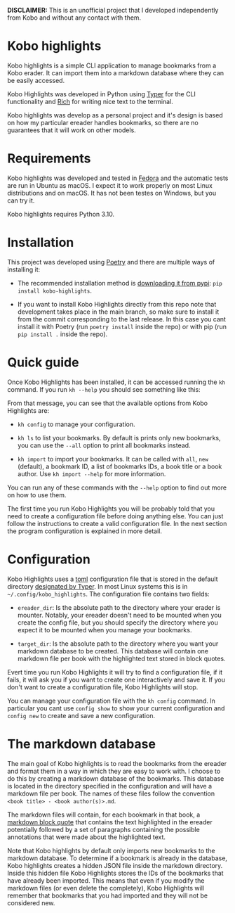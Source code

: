 **DISCLAIMER:** This is an unofficial project that I developed independently from Kobo
and without any contact with them.

# Kobo highlights 

Kobo highlights is a simple CLI application to manage bookmarks from a Kobo erader. It
can import them into a markdown database where they can be easily accessed.

Kobo Highlights was developed in Python using [Typer](https://typer.tiangolo.com/) for
the CLI functionality and [Rich](https://github.com/Textualize/rich) for writing nice
text to the terminal.

Kobo highlights was develop as a personal project and it's design is based on how my
particular ereader handles bookmarks, so there are no guarantees that it will work on
other models.

# Requirements

Kobo highlights was developed and tested in [Fedora](https://getfedora.org/) and the
automatic tests are run in Ubuntu as macOS. I expect it to work properly on most
Linux distributions and on macOS. It has not been testes on Windows, but you can try
it.

Kobo highlights requires Python 3.10.

# Installation

This project was developed using [Poetry](https://python-poetry.org/) and there are
multiple ways of installing it:

* The recommended installation method is [downloading it from pypi](
    https://pypi.org/project/kobo-highlights/): `pip install kobo-highlights`.

* If you want to install Kobo Highlights directly from this repo note that development
takes place in the main branch, so make sure to install it from the commit corresponding
to the last release.
In this case you cant install it with Poetry (run `poetry install` inside the repo) or
with pip (run `pip install .` inside the repo).

# Quick guide

Once Kobo Highlights has been installed, it can be accessed running the `kh` command.
If you run `kh --help` you should see something like this:

From that message, you can see that the available options from Kobo Highlights are:

* `kh config` to manage your configuration.

* `kh ls` to list your bookmarks. By default is prints only new bookmarks, you can use
the `--all` option to print all bookmarks instead.

* `kh import` to import your bookmarks. It can be called with `all`, `new` (default),
a bookmark ID, a list of bookmarks IDs, a book title or a book author. Use
`kh import --help` for more information.

You can run any of these commands with the `--help` option to find out more on how to
use them.

The first time you run Kobo Highlights you will be probably told that you need to create
a configuration file before doing anything else. You can just follow the instructions
to create a valid configuration file. In the next section the program configuration is
explained in more detail.

# Configuration

Kobo Highlights uses a [toml](https://github.com/toml-lang/toml) configuration file that
is stored in the default directory 
[designated by Typer](https://typer.tiangolo.com/tutorial/app-dir/). In most Linux
systems this is in `~/.config/kobo_highlights`. The configuration file contains two
fields:

* `ereader_dir`: Is the absolute path to the directory where your erader is mounter.
Notably, your ereader doesn't need to be mounted when you create the config file,
but you should specify the directory where you expect it to be mounted when you manage
your bookmarks.

* `target_dir`: Is the absolute path to the directory where you want your markdown
database to be created. This database will contain one markdown file per book with
the highlighted text stored in block quotes.

Evert time you run Kobo Highlights it will try to find a configuration file, if it
fails, it will ask you if you want to create one interactively and save it. If you
don't want to create a configuration file, Kobo Highlights will stop.

You can manage your configuration file with the `kh config` command. In particular
you cant use `config show` to show your current configuration and `config new` to
create and save a new configuration.

# The markdown database

The main goal of Kobo highlights is to read the bookmarks from the ereader and format
them in a way in which they are easy to work with. I choose to do this by creating
a markdown database of the bookmarks. This database is located in the directory
specified in the configuration and will have a markdown file per book. The names
of these files follow the convention `<book title> - <book author(s)>.md`.

The markdown files will contain, for each bookmark in that book, a
[markdown block quote](https://spec.commonmark.org/0.30/#block-quotes) that contains
the text highlighted in the ereader potentially followed by a set of paragraphs
containing the possible annotations that were made about the highlighted text.

Note that Kobo highlights by default only imports new bookmarks to the markdown
database. To determine if a bookmark is already in the database, Kobo highlights creates
a hidden JSON file inside the markdown directory. Inside this hidden file Kobo
Highlights stores the IDs of the bookmarks that have already been imported. This means
that even if you modify the markdown files (or even delete the completely), Kobo
Highlights will  remember that bookmarks that you had imported and they will not be
considered new.